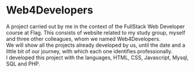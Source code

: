 # Web4Developers

A project carried out by me in the context of the FullStack Web Developer course at Flag.
This consists of website related to my study group, myself and three other colleagues, whom we named
Web4Developers. <br>
We will show all the projects already developed by us, until the
date and a little bit of our journey, with which each one identifies professionally. <br>
I developed this project with the languages, HTML, CSS, Javascript, Mysql, SQL and PHP.
